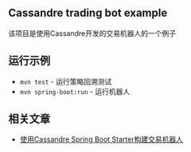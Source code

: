 ## Cassandre trading bot example

该项目是使用Cassandre开发的交易机器人的一个例子

## 运行示例

* `mvn test` - 运行策略回溯测试
* `mvn spring-boot:run` - 运行机器人

## 相关文章

+ [使用Cassandre Spring Boot Starter构建交易机器人](http://tu-yucheng.github.io/springboot/2023/05/11/cassandre-spring-boot-trading-bot.html)